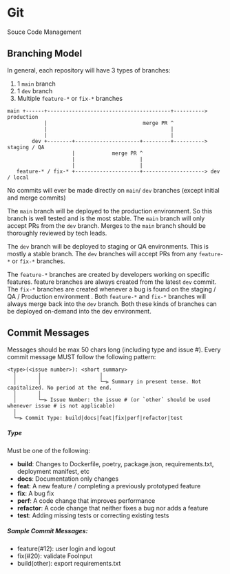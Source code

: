 # Git

Souce Code Management

## Branching Model

In general, each repository will have 3 types of branches:

1. 1 `main` branch
2. 1 `dev` branch
3. Multiple `feature-*` or `fix-*` branches

```
main +------+----------------------------------------+----------> production
            |                               merge PR ^
            |                                        |
            |                                        |
        dev +--------+---------------------+---------+----------> staging / QA
                     |            merge PR ^
                     |                     |
                     |                     |
   feature-* / fix-* +---------------------+--------------------> dev / local
```

No commits will ever be made directly on `main`/ `dev` branches (except initial and merge commits)

The `main` branch will be deployed to the production environment. So this branch is well tested and is the most stable. The `main` branch will only accept PRs from the `dev` branch. Merges to the `main` branch should be thoroughly reviewed by tech leads.

The `dev` branch will be deployed to staging or QA environments. This is mostly a stable branch. The `dev` branches will accept PRs from any `feature-*` or `fix-*` branches.

The `feature-*` branches are created by developers working on specific features. feature branches are always created from the latest `dev` commit. The `fix-*` branches are created whenever a bug is found on the staging / QA / Production environment . Both `feature-*` and `fix-*` branches will always merge back into the `dev` branch. Both these kinds of branches can be deployed on-demand into the dev environment.


## Commit Messages

Messages should be max 50 chars long (including type and issue #). Every commit message MUST follow the following pattern:

```
<type>(<issue number>): <short summary>
  │       │                   │
  │       │                   └─⫸ Summary in present tense. Not capitalized. No period at the end.
  │       │
  │       └─⫸ Issue Number: the issue # (or `other` should be used whenever issue # is not applicable)
  │
  └─⫸ Commit Type: build|docs|feat|fix|perf|refactor|test
```



##### Type

Must be one of the following:

* **build**: Changes to Dockerfile, poetry, package.json, requirements.txt, deployment manifest, etc
* **docs**: Documentation only changes
* **feat**: A new feature / completing a previously prototyped feature
* **fix**: A bug fix
* **perf**: A code change that improves performance
* **refactor**: A code change that neither fixes a bug nor adds a feature
* **test**: Adding missing tests or correcting existing tests


##### Sample Commit Messages:

* feature(#12): user login and logout
* fix(#20): validate FooInput
* build(other): export requirements.txt
